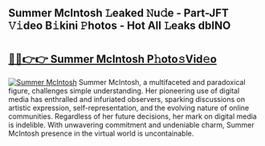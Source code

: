 ## Summer McIntosh 𝙻eaked 𝙽u𝚍e - Part-JFT 𝚅𝚒deo B𝚒kini 𝙿hotos - Hot All 𝙻eaks dbINO

# <h2><a href="http://ld09gu1.urlbe.top/?page=Summer+McIntosh">🔗🔗👉👉 Summer McIntosh P𝚑oto𝚜Vid𝚎o</a></h2>

[![Summer McIntosh](https://i.imgur.com/eBuTRDB.gif)](http://ld09gu1.urlbe.top/?page=Summer+McIntosh)
Summer McIntosh, a multifaceted and paradoxical figure, challenges simple understanding. Her pioneering use of digital media has enthralled and infuriated observers, sparking discussions on artistic expression, self-representation, and the evolving nature of online communities. Regardless of her future decisions, her mark on digital media is indelible. With unwavering commitment and undeniable charm, Summer McIntosh presence in the virtual world is uncontainable.
